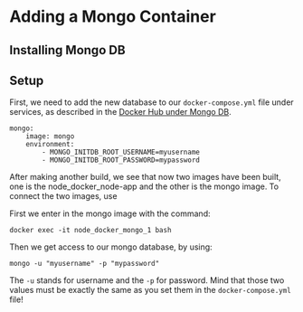 # Adding a Mongo Container #

## Installing Mongo DB #


## Setup ##

First, we need to add the new database to our `docker-compose.yml` file under services, as described in the [Docker Hub under Mongo DB](https://hub.docker.com/_/mongo).

```
mongo:
	image: mongo
	environment:
      	- MONGO_INITDB_ROOT_USERNAME=myusername
      	- MONGO_INITDB_ROOT_PASSWORD=mypassword
```

After making another build, we see that now two images have been built, one is the node_docker_node-app and the other is the mongo image. To connect the two images, use

First we enter in the mongo image with the command:

```
docker exec -it node_docker_mongo_1 bash
```

Then we get access to our mongo database, by using:

```
mongo -u "myusername" -p "mypassword"
```

The `-u` stands for username and the `-p` for password. Mind that those two values must be exactly the same as you set them in the `docker-compose.yml` file!